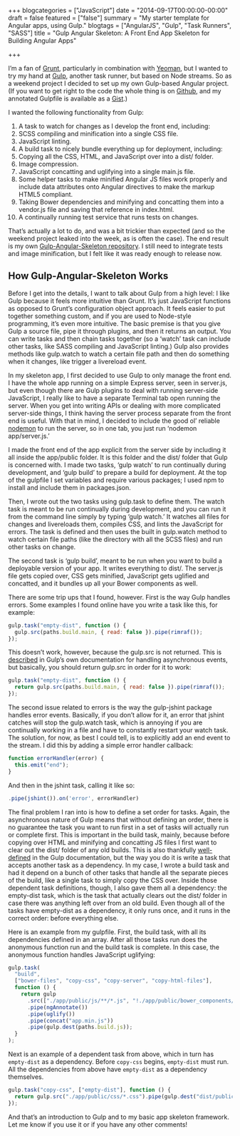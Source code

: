 +++
blogcategories = ["JavaScript"]
date = "2014-09-17T00:00:00-00:00"
draft = false
featured = ["false"]
summary = "My starter template for Angular apps, using Gulp."
blogtags = ["AngularJS", "Gulp", "Task Runners", "SASS"]
title = "Gulp Angular Skeleton: A Front End App Skeleton for Building Angular Apps"

+++

I’m a fan of [Grunt](http://gruntjs.com/), particularly in combination with [Yeoman](http://yeoman.io/), but I wanted to try my hand at [Gulp](http://gulpjs.com/), another task runner, but based on Node streams. So as a weekend project I decided to set up my own Gulp-based Angular project. (If you want to get right to the code the whole thing is on [Github](https://github.com/hannaliebl/gulp-angular-skeleton), and my annotated Gulpfile is available as a [Gist](https://gist.github.com/hannaliebl/0a4fa4ff39445649452e).)

I wanted the following functionality from Gulp:

1. A task to watch for changes as I develop the front end, including:
2. SCSS compiling and minification into a single CSS file.
3. JavaScript linting.
4. A build task to nicely bundle everything up for deployment, including:
5. Copying all the CSS, HTML, and JavaScript over into a dist/ folder.
6. Image compression.
7. JavaScript concatting and uglifying into a single main.js file.
8. Some helper tasks to make minified Angular JS files work properly and include data attributes onto Angular directives to make the markup HTML5 compliant.
9. Taking Bower dependencies and minifying and concatting them into a vendor.js file and saving that reference in index.html.
10. A continually running test service that runs tests on changes.

That’s actually a lot to do, and was a bit trickier than expected (and so the weekend project leaked into the week, as is often the case). The end result is my own [Gulp-Angular-Skeleton repository](https://github.com/hannaliebl/gulp-angular-skeleton). I still need to integrate tests and image minification, but I felt like it was ready enough to release now.

## How Gulp-Angular-Skeleton Works

Before I get into the details, I want to talk about Gulp from a high level: I like Gulp because it feels more intuitive than Grunt. It’s just JavaScript functions as opposed to Grunt’s configuration object approach. It feels easier to put together something custom, and if you are used to Node-style programming, it’s even more intuitive. The basic premise is that you give Gulp a source file, pipe it through plugins, and then it returns an output. You can write tasks and then chain tasks together (so a ‘watch’ task can include other tasks, like SASS compiling and JavaScript linting.) Gulp also provides methods like gulp.watch to watch a certain file path and then do something when it changes, like trigger a livereload event.

In my skeleton app, I first decided to use Gulp to only manage the front end. I have the whole app running on a simple Express server, seen in server.js, but even though there are Gulp plugins to deal with running server-side JavaScript, I really like to have a separate Terminal tab open running the server. When you get into writing APIs or dealing with more complicated server-side things, I think having the server process separate from the front end is useful. With that in mind, I decided to include the good ol’ reliable [nodemon](http://nodemon.io/) to run the server, so in one tab, you just run ‘nodemon app/server.js.’

I made the front end of the app explicit from the server side by including it all inside the app/public folder. It is this folder and the dist/ folder that Gulp is concerned with. I made two tasks, ‘gulp watch’ to run continually during development, and ‘gulp build’ to prepare a build for deployment. At the top of the gulpfile I set variables and require various packages; I used npm to install and include them in packages.json.

Then, I wrote out the two tasks using gulp.task to define them. The watch task is meant to be run continually during development, and you can run it from the command line simply by typing ‘gulp watch.’ It watches all files for changes and livereloads them, compiles CSS, and lints the JavaScript for errors. The task is defined and then uses the built in gulp.watch method to watch certain file paths (like the directory with all the SCSS files) and run other tasks on change.

The second task is ‘gulp build’, meant to be run when you want to build a deployable version of your app. It writes everything to dist/. The server.js file gets copied over, CSS gets minified, JavaScript gets uglified and concatted, and it bundles up all your Bower components as well.

There are some trip ups that I found, however. First is the way Gulp handles errors. Some examples I found online have you write a task like this, for example:

```javascript
gulp.task("empty-dist", function () {
  gulp.src(paths.build.main, { read: false }).pipe(rimraf());
});
```

This doesn’t work, however, because the gulp.src is not returned. This is [described](https://github.com/gulpjs/gulp/blob/master/docs/API.md#async-task-support) in Gulp’s own documentation for handling asynchronous events, but basically, you should return gulp.src in order for it to work:

```javascript
gulp.task("empty-dist", function () {
  return gulp.src(paths.build.main, { read: false }).pipe(rimraf());
});
```

The second issue related to errors is the way the gulp-jshint package handles error events. Basically, if you don’t allow for it, an error that jshint catches will stop the gulp.watch task, which is annoying if you are continually working in a file and have to constantly restart your watch task. The solution, for now, as best I could tell, is to explicitly add an end event to the stream. I did this by adding a simple error handler callback:

```javascript
function errorHandler(error) {
  this.emit("end");
}
```

And then in the jshint task, calling it like so:

```javascript
.pipe(jshint()).on('error', errorHandler)
```

The final problem I ran into is how to define a set order for tasks. Again, the asynchronous nature of Gulp means that without defining an order, there is no guarantee the task you want to run first in a set of tasks will actually run or complete first. This is important in the build task, mainly, because before copying over HTML and minifying and concatting JS files I first want to clear out the dist/ folder of any old builds. This is also thankfully [well-defined](https://github.com/gulpjs/gulp/blob/master/docs/recipes/running-tasks-in-series.md) in the Gulp documentation, but the way you do it is write a task that accepts another task as a dependency. In my case, I wrote a build task and had it depend on a bunch of other tasks that handle all the separate pieces of the build, like a single task to simply copy the CSS over. Inside those dependent task definitions, though, I also gave them all a dependency: the empty-dist task, which is the task that actually clears out the dist/ folder in case there was anything left over from an old build. Even though all of the tasks have empty-dist as a dependency, it only runs once, and it runs in the correct order: before everything else.

Here is an example from my gulpfile. First, the build task, with all its dependencies defined in an array. After all those tasks run does the anonymous function run and the build task is complete. In this case, the anonymous function handles JavaScript uglifying:

```javascript
gulp.task(
  "build",
  ["bower-files", "copy-css", "copy-server", "copy-html-files"],
  function () {
    return gulp
      .src(["./app/public/js/**/*.js", "!./app/public/bower_components/**"])
      .pipe(ngAnnotate())
      .pipe(uglify())
      .pipe(concat("app.min.js"))
      .pipe(gulp.dest(paths.build.js));
  }
);
```

Next is an example of a dependent task from above, which in turn has `empty-dist` as a dependency. Before `copy-css` begins, `empty-dist` must run. All the dependencies from above have `empty-dist` as a dependency themselves.

```javascript
gulp.task("copy-css", ["empty-dist"], function () {
  return gulp.src("./app/public/css/*.css").pipe(gulp.dest("dist/public/css"));
});
```

And that’s an introduction to Gulp and to my basic app skeleton framework. Let me know if you use it or if you have any other comments!
